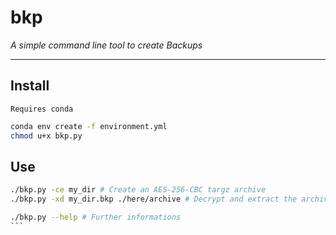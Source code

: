 # bkp

_A simple command line tool to create Backups_

<hr>

## Install

`Requires conda`

```sh
conda env create -f environment.yml
chmod u+x bkp.py
```

## Use

````sh
./bkp.py -ce my_dir # Create an AES-256-CBC targz archive 
./bkp.py -xd my_dir.bkp ./here/archive # Decrypt and extract the archive to provided destination

./bkp.py --help # Further informations
```